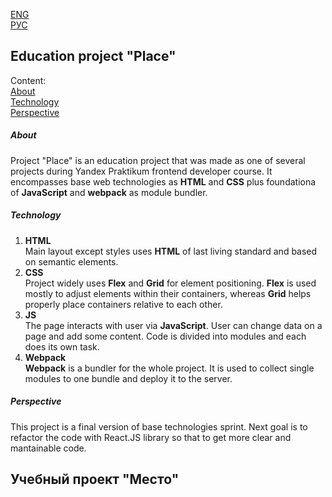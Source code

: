 [ENG](#education-project-place)<br>
[РУС](#учебный-проект-место)

## Education project "Place"

Content:<br>
[About](#about)<br>
[Technology](#technology)<br>
[Perspective](#perspective)<br>

##### About
Project "Place" is an education project that was made as one of several projects during Yandex Praktikum frontend developer course. It encompasses base web technologies as **HTML** and **CSS** plus foundationa of **JavaScript** and **webpack** as module bundler.
##### Technology
1. **HTML**<br>
  Main layout except styles uses **HTML** of last living standard and based on semantic elements.
2. **CSS**<br>
  Project widely uses **Flex** and **Grid** for element positioning. **Flex** is used mostly to adjust elements within their containers, whereas **Grid** helps properly place containers relative to each other.
3. **JS**<br>
  The page interacts with user via **JavaScript**. User can change data on a page and add some content. Code is divided into modules and each does its own task. 
4. **Webpack**<br>
  **Webpack** is a bundler for the whole project. It is used to collect single modules to one bundle and deploy it to the server.
  
##### Perspective
This project is a final version of base technologies sprint. Next goal is to refactor the code with React.JS library so that to get more clear and mantainable code.

## Учебный проект "Место"

